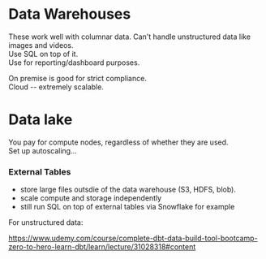 # Data Warehouses 

These work well with columnar data.
Can't handle unstructured data like images and videos.  
Use SQL on top of it.  
Use for reporting/dashboard purposes.  

On premise is good for strict compliance.  
Cloud -- extremely scalable.  


# Data lake 

You pay for compute nodes, regardless of whether they are used.  
Set up autoscaling...  

### External Tables 
- store large files outsdie of the data warehouse (S3, HDFS, blob).
- scale compute and storage independently 
- still run SQL on top of external tables via Snowflake for example

For unstructured data:

https://www.udemy.com/course/complete-dbt-data-build-tool-bootcamp-zero-to-hero-learn-dbt/learn/lecture/31028318#content

